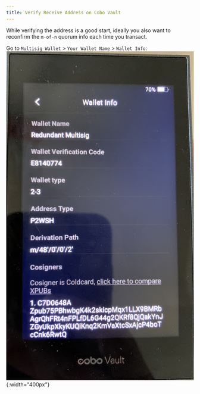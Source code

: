 ```yaml
---
title: Verify Receive Address on Cobo Vault
---
```


While verifying the address is a good start, ideally you also want to reconfirm the `m-of-n` quorum info each time you transact.

Go to `Multisig Wallet` > `Your Wallet Name` > `Wallet Info`:  
![](/assets/img/coordinate-multisig-view-policy-cobo.jpeg){:width="400px"}
